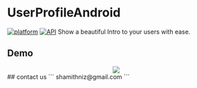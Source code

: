 # UserProfileAndroid
[![platform](https://img.shields.io/badge/Platform-Android-yellow.svg?style=flat-square)](https://www.android.com)
[![API](https://img.shields.io/badge/API-16%2B-brightgreen.svg?style=flat-square)](https://android-arsenal.com/api?level=16s)
Show a beautiful Intro to your users with ease.
## Demo
<div align="center"><img src="intopic.gif"/></div>
## contact us
```
shamithniz@gmail.com
```
 
